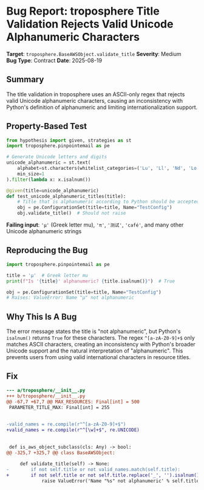 # Bug Report: troposphere Title Validation Rejects Valid Unicode Alphanumeric Characters

**Target**: `troposphere.BaseAWSObject.validate_title`
**Severity**: Medium  
**Bug Type**: Contract
**Date**: 2025-08-19

## Summary

The title validation in troposphere uses an ASCII-only regex that rejects valid Unicode alphanumeric characters, causing an inconsistency with Python's definition of alphanumeric and limiting internationalization support.

## Property-Based Test

```python
from hypothesis import given, strategies as st
import troposphere.pinpointemail as pe

# Generate Unicode letters and digits
unicode_alphanumeric = st.text(
    alphabet=st.characters(whitelist_categories=('Lu', 'Ll', 'Nd', 'Lo', 'Lm')),
    min_size=1
).filter(lambda x: x.isalnum())

@given(title=unicode_alphanumeric)
def test_unicode_alphanumeric_titles(title):
    # Title that is alphanumeric according to Python should be accepted
    obj = pe.ConfigurationSet(title=title, Name="TestConfig")
    obj.validate_title()  # Should not raise
```

**Failing input**: `'µ'` (Greek letter mu), `'π'`, `'测试'`, `'café'`, and many other Unicode alphanumeric strings

## Reproducing the Bug

```python
import troposphere.pinpointemail as pe

title = 'µ'  # Greek letter mu
print(f"Is '{title}' alphanumeric? {title.isalnum()}")  # True

obj = pe.ConfigurationSet(title=title, Name="TestConfig")
# Raises: ValueError: Name "µ" not alphanumeric
```

## Why This Is A Bug

The error message states the title is "not alphanumeric", but Python's `isalnum()` returns `True` for these characters. The regex `^[a-zA-Z0-9]+$` only matches ASCII characters, creating an inconsistency with Python's broader Unicode support and the natural interpretation of "alphanumeric". This prevents users from using valid international characters in resource titles.

## Fix

```diff
--- a/troposphere/__init__.py
+++ b/troposphere/__init__.py
@@ -67,7 +67,7 @@ MAX_RESOURCES: Final[int] = 500
 PARAMETER_TITLE_MAX: Final[int] = 255
 
 
-valid_names = re.compile(r"^[a-zA-Z0-9]+$")
+valid_names = re.compile(r"^[\w]+$", re.UNICODE)
 
 
 def is_aws_object_subclass(cls: Any) -> bool:
@@ -325,7 +325,7 @@ class BaseAWSObject:
 
     def validate_title(self) -> None:
-        if not self.title or not valid_names.match(self.title):
+        if not self.title or not self.title.replace('_', '').isalnum():
             raise ValueError('Name "%s" not alphanumeric' % self.title)
```